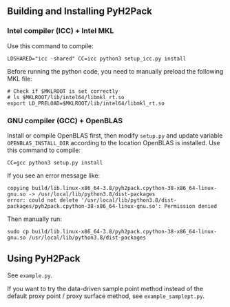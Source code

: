 ## Building and Installing PyH2Pack

### Intel compiler (ICC) + Intel MKL
Use this command to compile:
```shell
LDSHARED="icc -shared" CC=icc python3 setup_icc.py install
```
Before running the python code, you need to manually preload the following MKL file: 
```shell
# Check if $MKLROOT is set correctly
# ls $MKLROOT/lib/intel64/libmkl_rt.so
export LD_PRELOAD=$MKLROOT/lib/intel64/libmkl_rt.so
```

### GNU compiler (GCC) + OpenBLAS

Install or compile OpenBLAS first, then modify `setup.py` and update variable `OPENBLAS_INSTALL_DIR` according to the location OpenBLAS is installed. Use this command to compile:

```shell
CC=gcc python3 setup.py install
```

If you see an error message like:

```text
copying build/lib.linux-x86_64-3.8/pyh2pack.cpython-38-x86_64-linux-gnu.so -> /usr/local/lib/python3.8/dist-packages
error: could not delete '/usr/local/lib/python3.8/dist-packages/pyh2pack.cpython-38-x86_64-linux-gnu.so': Permission denied
```

Then manually run:

```shell
sudo cp build/lib.linux-x86_64-3.8/pyh2pack.cpython-38-x86_64-linux-gnu.so /usr/local/lib/python3.8/dist-packages
```



## Using PyH2Pack

See `example.py`. 

If you want to try the data-driven sample point method instead of the default proxy point / proxy surface method, see `example_samplept.py`. 
